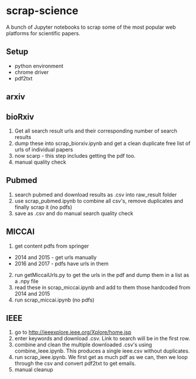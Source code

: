 # scrap-science
A bunch of Jupyter notebooks to scrap some of the most popular web platforms for scientific papers.


## Setup
* python environment
* chrome driver
* pdf2txt

## arxiv


## bioRxiv
1. Get all search result urls and their corresponding number of search results
2. dump these into scrap_biorxiv.ipynb and get a clean duplicate free list of urls of individual papers
3. now scarp - this step includes getting the pdf too.
4. manual quality check

## Pubmed
1. search pubmed and download results as .csv into raw_result folder
2. use scrap_pubmed.ipynb to combine all csv's, remove duplicates and finally scrap it (no pdfs)
3. save as .csv and do manual search quality check

## MICCAI
1. get content pdfs from springer
* 2014 and 2015 - get urls manually
* 2016 and 2017 - pdfs have urls in them
2. run getMiccaiUrls.py to get the urls in the pdf and dump them in a list as a .npy file
3. read these in scrap_miccai.ipynb and add to them those hardcoded from 2014 and 2015
4. run scrap_miccai.ipynb (no pdfs)

## IEEE
1. go to http://ieeexplore.ieee.org/Xplore/home.jsp
2. enter keywords and download .csv. Link to search will be in the first row.
3. combine and clean the multiple downloaded .csv's using combine_Ieee.ipynb. This produces a single ieee.csv without duplicates.
4. run scrap_ieee.ipynb. We first get as much pdf as we can, then we loop through the csv and convert pdf2txt to get emails. 
5. manual cleanup
